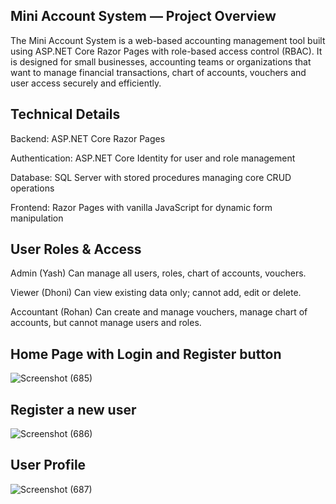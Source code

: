 ## Mini Account System — Project Overview ##
The Mini Account System is a web-based accounting management tool built using ASP.NET Core Razor Pages with role-based access control (RBAC). 
It is designed for small businesses, accounting teams or organizations that want to manage financial transactions, chart of accounts, vouchers and user access securely and efficiently.


## Technical Details ##
Backend: ASP.NET Core Razor Pages

Authentication: ASP.NET Core Identity for user and role management

Database: SQL Server with stored procedures managing core CRUD operations

Frontend: Razor Pages with vanilla JavaScript for dynamic form manipulation


## User Roles & Access ##
Admin (Yash)	Can manage all users, roles, chart of accounts, vouchers.

Viewer (Dhoni)	Can view existing data only; cannot add, edit or delete.

Accountant (Rohan) Can create and manage vouchers, manage chart of accounts, but cannot manage users and roles.



## Home Page with Login and Register button ##

![Screenshot (685)](https://github.com/user-attachments/assets/83662727-94e5-4ff6-98e8-2f98ea32b301)

## Register a new user ##

![Screenshot (686)](https://github.com/user-attachments/assets/f99c6355-bca0-47fb-b974-7a06aec287a9)

## User Profile ##

![Screenshot (687)](https://github.com/user-attachments/assets/9b0124cd-20c4-48a8-be95-1cd87e4d52a4)


